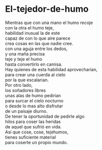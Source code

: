 # El-tejedor-de-humo

Mientras que con una mano el humo recoje</br>
con la otra el humo teje,</br>
habilidad inusual la de este</br>
capaz de con lo que aire parece</br>
crea cosas en las que nadie cree.</br>
con una aguja entre los dedos,</br>
y una maña precisa</br>
teje y teje el humo</br>
hasta convertirlo en camisa.</br>
Hay quienes de esta habilidad aprovecharian,</br>
para crear una cuerda al cielo</br>
por la que escalarian.</br>
Por otro lado,</br>
los soñadores libres</br>
unas alas de humo pedirian</br>
para surcar el cielo nocturno</br>
o desde lo mas alto disfrutar</br>
de un paisaje diurno.</br>
De tener la oportunidad de pedirle algo</br>
hilos para coser las heridas</br>
de aquel que sufrió en vida.</br>
Asi que cose, cose, tejehumos,</br>
tienes suficiente material</br>
para coserte un propio mundo.</br>

